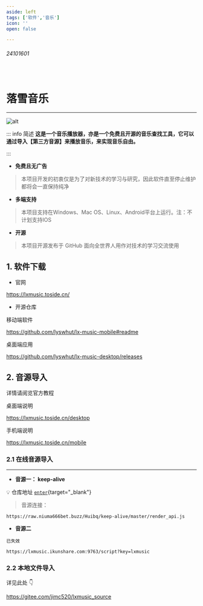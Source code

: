 ```yaml
---
aside: left
tags: ['软件','音乐']
icon: ''
open: false

---
```

 
###### 24101601
 
<br/>
 
# 落雪音乐


---

![alt](/articlesPic/24101601.png)

::: info <Badge type='info'>简述</Badge>
**这是一个音乐播放器，亦是一个免费且开源的音乐查找工具，它可以通过导入【第三方音源】来播放音乐，来实现音乐自由。**

:::

- **免费且无广告**

> 本项目开发的初衷仅是为了对新技术的学习与研究，因此软件直至停止维护都将会一直保持纯净

- **多端支持**

> 本项目支持在Windows、Mac OS、Linux、Android平台上运行。注：不计划支持IOS

- **开源**

> 本项目开源发布于 GitHub 面向全世界人用作对技术的学习交流使用


## 1. 软件下载 

- 官网 

https://lxmusic.toside.cn/

- 开源仓库

<Badge type='tip'>移动端软件</Badge>

https://github.com/lyswhut/lx-music-mobile#readme 

<Badge type='tip'>桌面端应用</Badge>

https://github.com/lyswhut/lx-music-desktop/releases


## 2. 音源导入


详情请阅览官方教程  

<Badge type='tip'>桌面端说明</Badge>

https://lxmusic.toside.cn/desktop


<Badge type='tip'>手机端说明</Badge>

https://lxmusic.toside.cn/mobile

### 2.1 在线音源导入

---

- **音源一： keep-alive**

💡 <Badge type='info'>仓库地址</Badge> [`enter`](https://github.com/Huibq/keep-alive){target="_blank"}  

> 音源连接：   

```text
https://raw.niuma666bet.buzz/Huibq/keep-alive/master/render_api.js
```

- **音源二**

`已失效`

```text
https://lxmusic.ikunshare.com:9763/script?key=lxmusic
```


### 2.2 本地文件导入

详见此处 👇

https://gitee.com/jimc520/lxmusic_source